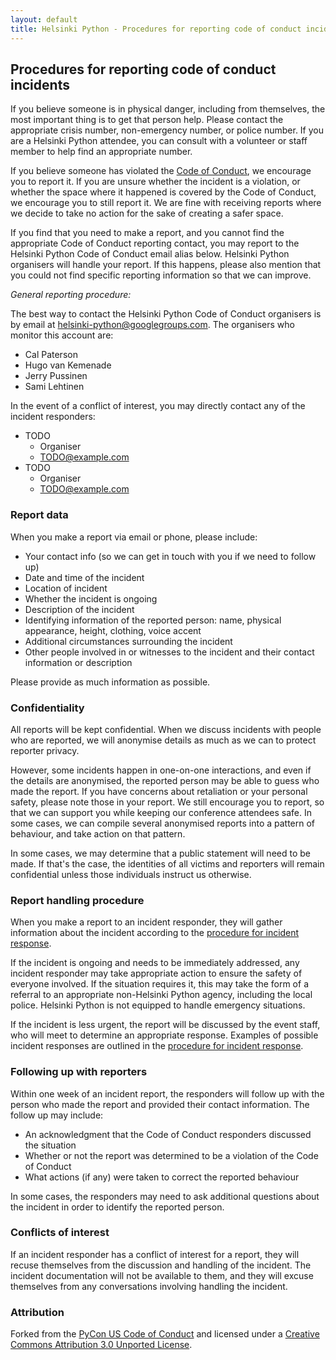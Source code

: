 ```yaml
---
layout: default
title: Helsinki Python - Procedures for reporting code of conduct incidents
---
```


## Procedures for reporting code of conduct incidents

If you believe someone is in physical danger, including from themselves, the most important thing is to get that person help. Please contact the appropriate crisis number, non-emergency number, or police number. If you are a Helsinki Python attendee, you can consult with a volunteer or staff member to help find an appropriate number.

If you believe someone has violated the [Code of Conduct](/code-of-conduct), we encourage you to report it. If you are unsure whether the incident is a violation, or whether the space where it happened is covered by the Code of Conduct, we encourage you to still report it. We are fine with receiving reports where we decide to take no action for the sake of creating a safer space.

If you find that you need to make a report, and you cannot find the appropriate Code of Conduct reporting contact, you may report to the Helsinki Python Code of Conduct email alias below. Helsinki Python organisers will handle your report. If this happens, please also mention that you could not find specific reporting information so that we can improve.

*General reporting procedure:*

The best way to contact the Helsinki Python Code of Conduct organisers is by email at <helsinki-python@googlegroups.com>. The organisers who monitor this account are:

- Cal Paterson
- Hugo van Kemenade
- Jerry Pussinen
- Sami Lehtinen

In the event of a conflict of interest, you may directly contact any of the incident responders:

-   TODO
    -   Organiser
    -   <TODO@example.com>
-   TODO
    -   Organiser
    -   <TODO@example.com>

### Report data

When you make a report via email or phone, please include:

-   Your contact info (so we can get in touch with you if we need to follow up)
-   Date and time of the incident
-   Location of incident
-   Whether the incident is ongoing
-   Description of the incident
-   Identifying information of the reported person: name, physical appearance, height, clothing, voice accent
-   Additional circumstances surrounding the incident
-   Other people involved in or witnesses to the incident and their contact information or description

Please provide as much information as possible.

### Confidentiality

All reports will be kept confidential. When we discuss incidents with people who are reported, we will anonymise details as much as we can to protect reporter privacy.

However, some incidents happen in one-on-one interactions, and even if the details are anonymised, the reported person may be able to guess who made the report. If you have concerns about retaliation or your personal safety, please note those in your report. We still encourage you to report, so that we can support you while keeping our conference attendees safe. In some cases, we can compile several anonymised reports into a pattern of behaviour, and take action on that pattern.

In some cases, we may determine that a public statement will need to be made. If that's the case, the identities of all victims and reporters will remain confidential unless those individuals instruct us otherwise.

### Report handling procedure

When you make a report to an incident responder, they will gather information about the incident according to the [procedure for incident response](/enforcement-procedures).

If the incident is ongoing and needs to be immediately addressed, any incident responder may take appropriate action to ensure the safety of everyone involved. If the situation requires it, this may take the form of a referral to an appropriate non-Helsinki Python agency, including the local police. Helsinki Python is not equipped to handle emergency situations.

If the incident is less urgent, the report will be discussed by the event staff, who will meet to determine an appropriate response. Examples of possible incident responses are outlined in the [procedure for incident response](/enforcement-procedures).

### Following up with reporters

Within one week of an incident report, the responders will follow up with the person who made the report and provided their contact information. The follow up may include:

-   An acknowledgment that the Code of Conduct responders discussed the situation
-   Whether or not the report was determined to be a violation of the Code of Conduct
-   What actions (if any) were taken to correct the reported behaviour

In some cases, the responders may need to ask additional questions about the incident in order to identify the reported person.

### Conflicts of interest

If an incident responder has a conflict of interest for a report, they will recuse themselves from the discussion and handling of the incident. The incident documentation will not be available to them, and they will excuse themselves from any conversations involving handling the incident.

### Attribution

Forked from the [PyCon US Code of Conduct](https://policies.python.org/python.org/code-of-conduct/) and licensed under a [Creative Commons Attribution 3.0 Unported License](https://creativecommons.org/licenses/by/3.0/).
